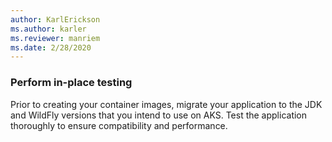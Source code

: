 ```yaml
---
author: KarlErickson
ms.author: karler
ms.reviewer: manriem
ms.date: 2/28/2020
---
```


### Perform in-place testing

Prior to creating your container images, migrate your application to the JDK and WildFly versions that you intend to use on AKS. Test the application thoroughly to ensure compatibility and performance.
